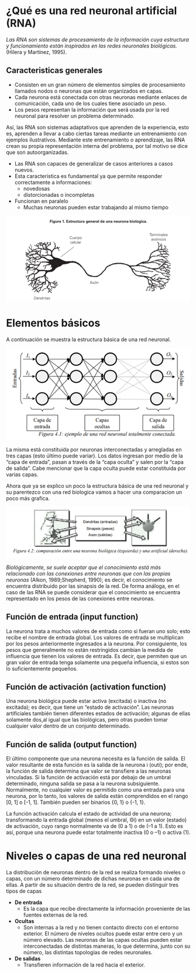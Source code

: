 
# ¿Qué es una red neuronal artificial (RNA)

*Las RNA son sistemas de procesamiento de la información cuya estructura y funcionamiento están inspirados en las redes neuronales biológicas.* (Hilera y Martínez, 1995).

## Caracteristicas generales

- Consisten en un gran número de elementos simples de procesamiento llamados nodos o neuronas que están organizados en capas.
- Cada neurona está conectada con otras neuronas mediante enlaces de comunicación, cada uno de los cuales tiene asociado un peso.
- Los pesos representan la información que será usada por la red neuronal para resolver un problema determinado.

Así, las RNA son sistemas adaptativos que aprenden de la experiencia, esto es, aprenden a llevar a cabo ciertas tareas mediante un entrenamiento con ejemplos ilustrativos.
Mediante este entrenamiento o aprendizaje, las RNA crean su propia representación interna del problema, por tal motivo se dice que son autoorganizadas.

- Las RNA son capaces de generalizar de casos anteriores a casos nuevos.
- Esta característica es fundamental ya que permite responder correctamente a informaciones:
  - novedosas
  - distorcionadas o incompletas
- Funcionan en paralelo
  - Muchas neuronas pueden estar trabajando al mismo tiempo

<center><img src="neuronaBiologica.png"></center>

# Elementos básicos

A continuación se muestra la estructura básica de una red neuronal.

<center><img src="redNeuronal.png"></center>

La misma está constituida por neuronas interconectadas y arregladas en tres capas (esto último puede variar). Los datos ingresan por medio de la “capa de entrada”, pasan a través de la “capa oculta” y salen por la “capa de salida”. Cabe mencionar que la capa oculta puede estar constituida por varias capas.

Ahora que ya se explico un poco la estructura básica de una red neuronal y su parentezco con una red biologica vamos a hacer una comparacion un poco más grafica.

<center><img src="comparacionBiovsArt.png"></center>

*Biológicamente, se suele aceptar que el conocimiento está más relacionado con las conexiones entre neuronas que con las propias neuronas* (Alkon, 1989;Shepherd, 1990);
es decir, el conocimiento se encuentra distribuido por las sinapsis de la red. De forma análoga, en el caso de las RNA se puede considerar que el conocimiento se encuentra representado en los pesos de las conexiones entre neuronas.

## Función de entrada (input function)

La neurona trata a muchos valores de entrada como si fueran uno solo; esto recibe el nombre de entrada global.
Los valores de entrada se multiplican por los pesos anteriormente ingresados a la neurona. Por consiguiente, los pesos que generalmente no están restringidos cambian la medida de influencia que tienen los valores de entrada. Es decir, que permiten que un gran valor de entrada tenga solamente una pequeña influencia, si estos son lo suficientemente pequeños.

## Función de activación (activation function)

Una neurona biológica puede estar activa (excitada) o inactiva (no excitada); es decir, que tiene un “estado de activación”. Las neuronas artificiales también tienen diferentes estados de activación; algunas de ellas solamente dos,al igual que las biológicas, pero otras pueden tomar cualquier valor dentro de un conjunto determinado.

## Función de salida (output function)

El último componente que una neurona necesita es la función de salida. El valor resultante de esta función es la salida de la neurona i (outi); por ende, la función de salida determina que valor se transfiere a las neuronas vinculadas. Si la función de activación está por debajo de un umbral determinado, ninguna salida se pasa a la neurona subsiguiente. Normalmente, no cualquier valor es permitido como una entrada para una neurona, por lo tanto, los valores de salida están comprendidos en el rango [0, 1] o [-1, 1]. También pueden ser binarios {0, 1} o {-1, 1}.

La función activación calcula el estado de actividad de una neurona; transformando la entrada global (menos el umbral, Θi) en un valor (estado) de activación, cuyo rango normalmente va de (0 a 1) o de (–1 a 1). Esto es así, porque una neurona puede estar totalmente inactiva (0 o –1) o activa (1).

# Niveles o capas de una red neuronal

La distribución de neuronas dentro de la red se realiza formando niveles o capas, con un número determinado de dichas neuronas en cada una de ellas. A partir de su situación dentro de la red, se pueden distinguir tres tipos de capas

- **De entrada**
  - Es la capa que recibe directamente la información proveniente de las fuentes externas de la red.
- **Ocultas**
  - Son internas a la red y no tienen contacto directo con el entorno exterior. El número de niveles ocultos puede estar entre cero y un número elevado. Las neuronas de las capas ocultas pueden estar interconectadas de distintas maneras, lo que determina, junto con su número, las distintas topologías de redes neuronales.
- **De salidas**
  - Transfieren información de la red hacia el exterior.
